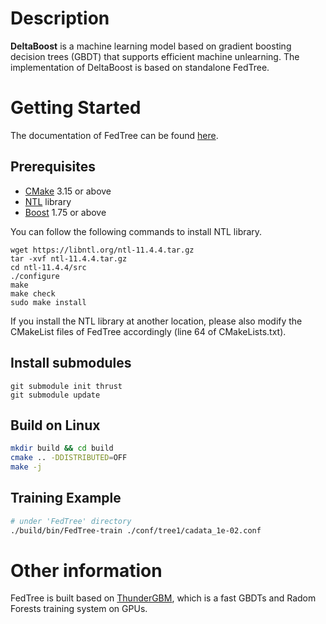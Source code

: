 # Description
**DeltaBoost** is a machine learning model based on gradient boosting decision trees (GBDT) that supports efficient machine unlearning. The implementation of DeltaBoost is based on standalone FedTree.
# Getting Started
The documentation of FedTree can be found [here](https://fedtree.readthedocs.io/en/latest/index.html).
## Prerequisites
* [CMake](https://cmake.org/) 3.15 or above
* [NTL](https://libntl.org/) library
* [Boost](https://www.boost.org/) 1.75 or above

You can follow the following commands to install NTL library.

```
wget https://libntl.org/ntl-11.4.4.tar.gz
tar -xvf ntl-11.4.4.tar.gz
cd ntl-11.4.4/src
./configure
make
make check
sudo make install
```


If you install the NTL library at another location, please also modify the CMakeList files of FedTree accordingly (line 64 of CMakeLists.txt).
## Install submodules
```
git submodule init thrust
git submodule update
```

## Build on Linux

```bash
mkdir build && cd build
cmake .. -DDISTRIBUTED=OFF
make -j
```

## Training Example
```bash
# under 'FedTree' directory
./build/bin/FedTree-train ./conf/tree1/cadata_1e-02.conf
```

# Other information
FedTree is built based on [ThunderGBM](https://github.com/Xtra-Computing/thundergbm), which is a fast GBDTs and Radom Forests training system on GPUs.

